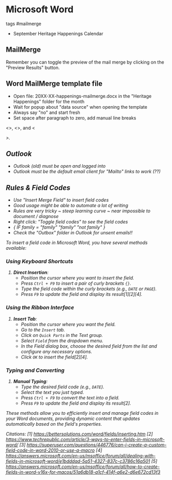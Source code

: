# Microsoft Word

tags #mailmerge

* September Heritage Happenings Calendar

## MailMerge

Remember you can toggle the preview of the mail merge by clicking on the "Preview Results" button.

## Word MailMerge template file

* Open file: 20XX-XX-happenings-mailmerge.docx in the "Heritage Happenings" folder for the month
* Wait for popup about "data source" when opening the template
* Always say "no" and start fresh
* Set space after paragraph to zero, add manual line breaks

<<First Name>>, <<Last Name>>, and <<Address>>.

## Outlook

* Outlook (old) must be open and logged into
* Outlook must be the default email client for "Mailto" links to work (??)

## Rules & Field Codes

* Use "Insert Merge Field" to insert field codes
* Good usage might be able to automate a lot of writing
* Rules are very tricky ~ steep learning curve ~ near impossible to document / diagnose
* Right click: "Toggle field codes" to see the field codes
* { IF family = "family" "family" "not family" }
* Check the "Outbox" folder in Outlook for unsent emails!!

To insert a field code in Microsoft Word, you have several methods available:


### Using Keyboard Shortcuts

1. **Direct Insertion**:
   * Position the cursor where you want to insert the field.
   * Press `Ctrl + F9` to insert a pair of curly brackets `{}`.
   * Type the field code within the curly brackets (e.g., `DATE` or `PAGE`).
   * Press `F9` to update the field and display its result[1][2][4].

### Using the Ribbon Interface

1. **Insert Tab**:
   * Position the cursor where you want the field.
   * Go to the `Insert` tab.
   * Click on `Quick Parts` in the Text group.
   * Select `Field` from the dropdown menu.
   * In the Field dialog box, choose the desired field from the list and configure any necessary options.
   * Click `OK` to insert the field[2][4].

### Typing and Converting

1. **Manual Typing**:
   * Type the desired field code (e.g., `DATE`).
   * Select the text you just typed.
   * Press `Ctrl + F9` to convert the text into a field.
   * Press `F9` to update the field and display its result[2].

These methods allow you to efficiently insert and manage field codes in your Word documents, providing dynamic content that updates automatically based on the field's properties.

Citations:
[1] https://bettersolutions.com/word/fields/inserting.htm
[2] https://www.techrepublic.com/article/3-ways-to-enter-fields-in-microsoft-word/
[3] https://superuser.com/questions/446776/can-i-create-a-custom-field-code-in-word-2010-or-use-a-macro
[4] https://answers.microsoft.com/en-us/msoffice/forum/all/dealing-with-fields-in-microsoft-word/e1bdddad-5a51-4327-837c-c3786c16a501
[5] https://answers.microsoft.com/en-us/msoffice/forum/all/how-to-create-fields-in-word-v16x-for-macos/51a6db18-a1cf-414f-a6e2-d6e672cd13f3

